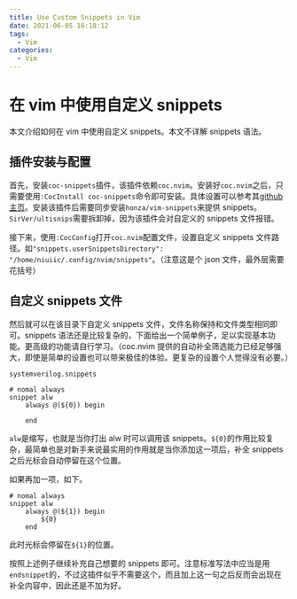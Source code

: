 ```yaml
---
title: Use Custom Snippets in Vim
date: 2021-06-05 16:18:12
tags:
  - Vim
categories:
  - Vim
---
```


# 在 vim 中使用自定义 snippets

本文介绍如何在 vim 中使用自定义 snippets。本文不详解 snippets 语法。

## 插件安装与配置

首先，安装`coc-snippets`插件，该插件依赖`coc.nvim`。安装好`coc.nvim`之后，只需要使用`:CocInstall coc-snippets`命令即可安装。具体设置可以参考其[github 主页](https://github.com/neoclide/coc-snippets)。安装该插件后需要同步安装`honza/vim-snippets`来提供 snippets。`SirVer/ultisnips`需要拆卸掉，因为该插件会对自定义的 snippets 文件报错。

接下来，使用`:CocConfig`打开`coc.nvim`配置文件，设置自定义 snippets 文件路径。如`"snippets.userSnippetsDirectory": "/home/niuiic/.config/nvim/snippets"`。（注意这是个 json 文件，最外层需要花括号）

## 自定义 snippets 文件

然后就可以在该目录下自定义 snippets 文件，文件名称保持和文件类型相同即可。snippets 语法还是比较复杂的，下面给出一个简单例子，足以实现基本功能。更高级的功能请自行学习。（coc.nvim 提供的自动补全筛选能力已经足够强大，即使是简单的设置也可以带来极佳的体验。更复杂的设置个人觉得没有必要。）

`systemverilog.snippets`

```
# nomal always
snippet alw
	always @(${0}) begin

	end
```

`alw`是缩写，也就是当你打出 alw 时可以调用该 snippets。`${0}`的作用比较复杂，最简单也是对新手来说最实用的作用就是当你添加这一项后，补全 snippets 之后光标会自动停留在这个位置。

如果再加一项，如下。

```
# nomal always
snippet alw
	always @(${1}) begin
		${0}
	end
```

此时光标会停留在`${1}`的位置。

按照上述例子继续补充自己想要的 snippets 即可。注意标准写法中应当是用`endsnippet`的，不过这插件似乎不需要这个，而且加上这一句之后反而会出现在补全内容中，因此还是不加为好。
